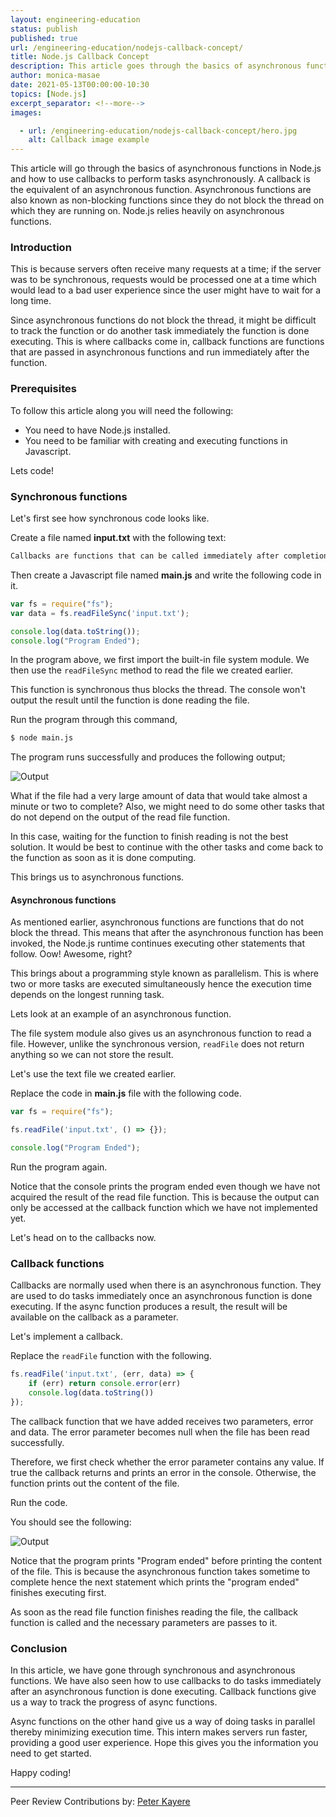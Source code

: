 ```yaml
---
layout: engineering-education
status: publish
published: true
url: /engineering-education/nodejs-callback-concept/
title: Node.js Callback Concept
description: This article goes through the basics of asynchronous functions in node.js and how to use callbacks to perform tasks asynchronously. Callbacks are functions that are executed immediately an asynchronous function is done executing. 
author: monica-masae
date: 2021-05-13T00:00:00-10:30
topics: [Node.js]
excerpt_separator: <!--more-->
images:

  - url: /engineering-education/nodejs-callback-concept/hero.jpg
    alt: Callback image example
---
```

This article will go through the basics of asynchronous functions in Node.js and how to use callbacks to perform tasks asynchronously. A callback is the equivalent of an asynchronous function. Asynchronous functions are also known as non-blocking functions since they do not block the thread on which they are running on. Node.js relies heavily on asynchronous functions.
<!--more-->
### Introduction
This is because servers often receive many requests at a time; if the server was to be synchronous, requests would be processed one at a time which would lead to a bad user experience since the user might have to wait for a long time.

Since asynchronous functions do not block the thread, it might be difficult to track the function or do another task immediately the function is done executing. This is where callbacks come in, callback functions are functions that are passed in asynchronous functions and run immediately after the function. 

### Prerequisites
To follow this article along you will need the following:
- You need to have Node.js installed.
- You need to be familiar with creating and executing functions in Javascript.

Lets code!

### Synchronous functions
Let's first see how synchronous code looks like.

Create a file named **input.txt** with the following text:

```bash
Callbacks are functions that can be called immediately after completion of a task.
```

Then create a Javascript file named **main.js** and write the following code in it. 

```Javascript
var fs = require("fs");
var data = fs.readFileSync('input.txt');

console.log(data.toString());
console.log("Program Ended");
```

In the program above, we first import the built-in file system module. We then use the `readFileSync` method to read the file we created earlier. 

This function is synchronous thus blocks the thread. The console won't output the result until the function is done reading the file.

Run the program through this command,

```bash
$ node main.js
```

The program runs successfully and produces the following output;

![Output](/engineering-education/nodejs-callback-concept/output1.png)

What if the file had a very large amount of data that would take almost a minute or two to complete? Also, we might need to do some other tasks that do not depend on the output of the read file function. 

In this case, waiting for the function to finish reading is not the best solution. It would be best to continue with the other tasks and come back to the function as soon as it is done computing. 

This brings us to asynchronous functions.

#### Asynchronous functions
As mentioned earlier, asynchronous functions are functions that do not block the thread. This means that after the asynchronous function has been invoked, the Node.js runtime continues executing other statements that follow. Oow! Awesome, right? 

This brings about a programming style known as parallelism. This is where two or more tasks are executed simultaneously hence the execution time depends on the longest running task.

Lets look at an example of an asynchronous function.

The file system module also gives us an asynchronous function to read a file. However, unlike the synchronous version, `readFile` does not return anything so we can not store the result.

Let's use the text file we created earlier.

Replace the code in **main.js** file with the following code.

```Javascript
var fs = require("fs");

fs.readFile('input.txt', () => {});

console.log("Program Ended");
```

Run the program again.

Notice that the console prints the program ended even though we have not acquired the result of the read file function. This is because the output can only be accessed at the callback function which we have not implemented yet.

Let's head on to the callbacks now.

### Callback functions
Callbacks are normally used when there is an asynchronous function. They are used to do tasks immediately once an asynchronous function is done executing. If the async function produces a result, the result will be available on the callback as a parameter.

Let's implement a callback.

Replace the `readFile` function with the following.

```Javascript
fs.readFile('input.txt', (err, data) => {
	if (err) return console.error(err)
	console.log(data.toString())
});
```

The callback function that we have added receives two parameters, error and data. The error parameter becomes null when the file has been read successfully. 

Therefore, we first check whether the error parameter contains any value. If true the callback returns and prints an error in the console. Otherwise, the function prints out the content of the file.

Run the code. 

You should see the following:

![Output](/engineering-education/nodejs-callback-concept/output2.PNG)

Notice that the program prints "Program ended" before printing the content of the file. This is because the asynchronous function takes sometime to complete hence the next statement which prints the "program ended" finishes executing first. 

As soon as the read file function finishes reading the file, the callback function is called and the necessary parameters are passes to it.

### Conclusion
In this article, we have gone through synchronous and asynchronous functions. We have also seen how to use callbacks to do tasks immediately after an asynchronous function is done executing. Callback functions give us a way to track the progress of async functions. 

Async functions on the other hand give us a way of doing tasks in parallel thereby minimizing execution time. This intern makes servers run faster, providing a good user experience. Hope this gives you the information you need to get started.

Happy coding!

---
Peer Review Contributions by: [Peter Kayere](/engineering-education/authors/peter-kayere/)
